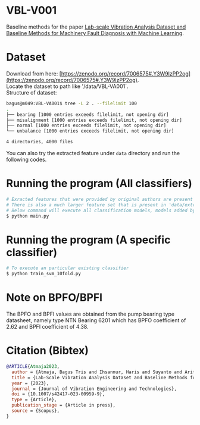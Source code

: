 # VBL-V001
Baseline methods for the paper [Lab-scale Vibration Analysis Dataset and Baseline Methods for Machinery Fault Diagnosis with Machine Learning](https://arxiv.org/abs/2212.14732).

# Dataset
Download from here: [https://zenodo.org/record/7006575#.Y3W9lzPP2og](https://zenodo.org/record/7006575#.Y3W9lzPP2og).  
Locate the dataset to path like '/data/VBL-VA001`.  
Structure of dataset:  
```bash
bagus@m049:VBL-VA001$ tree -L 2 . --filelimit 100
.
├── bearing [1000 entries exceeds filelimit, not opening dir]
├── misalignment [1000 entries exceeds filelimit, not opening dir]
├── normal [1000 entries exceeds filelimit, not opening dir]
└── unbalance [1000 entries exceeds filelimit, not opening dir]

4 directories, 4000 files
```


You can also try the extracted feature under `data` directory and run 
the following codes.


# Running the program (All classifiers)
```bash
# Exracted features that were provided by original authors are present in 'data/existing' folder.
# There is also a much larger feature set that is present in 'data/extracted' folder. 
# Below command will execute all classification models, models added by orignal authors along with new models added by current authors.
$ python main.py
```
# Running the program (A specific classifier)
```bash
# To execute an particular existing classifier
$ python train_svm_10fold.py
```


# Note on BPFO/BPFI

The BPFO and BPFI values are obtained from the pump bearing type datasheet, namely type NTN Bearing 6201 which has BPFO coefficient of 2.62 and BPFI coefficient of 4.38.


# Citation (Bibtex)
  ```bibtex
  @ARTICLE{Atmaja2023,  
	author = {Atmaja, Bagus Tris and Ihsannur, Haris and Suyanto and Arifianto, Dhany},  
	title = {Lab-Scale Vibration Analysis Dataset and Baseline Methods for Machinery Fault Diagnosis with Machine Learning},  
	year = {2023},  
	journal = {Journal of Vibration Engineering and Technologies},  
	doi = {10.1007/s42417-023-00959-9},  
	type = {Article},  
	publication_stage = {Article in press},  
	source = {Scopus},  
}
```
